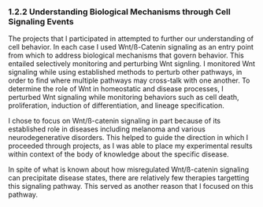 
### 1.2.2 Understanding Biological Mechanisms through Cell Signaling Events

The projects that I participated in attempted to further our understanding of  cell behavior. In each case I used Wnt/ß-Catenin signaling as an entry point from which to address biological mechanisms that govern behavior. This entailed selectively monitoring and perturbing Wnt signling. I monitored Wnt signaling while using established methods to perturb other pathways, in order to find where multiple pathways may cross-talk with one another. To determine the role of Wnt in homeostatic and disease processes, I perturbed Wnt signaling while monitoring behaviors such as cell death, proliferation, induction of differentiation, and lineage specification.

I chose to focus on Wnt/ß-catenin signaling in part because of its established role in diseases including melanoma and various neurodegenerative disorders. This helped to guide the direction in which I proceeded through projects, as I was able to place my experimental results within context of the body of knowledge about the specific disease.

In spite of what is known about how misregulated Wnt/ß-catenin signaling can precipitate disease states, there are relatively few therapies targetting this signaling pathway. This served as another reason that I focused on this pathway.